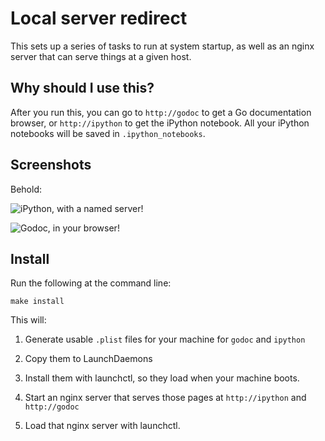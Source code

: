 # Local server redirect

This sets up a series of tasks to run at system startup, as well as an nginx
server that can serve things at a given host.

## Why should I use this?

After you run this, you can go to `http://godoc` to get a Go documentation
browser, or `http://ipython` to get the iPython notebook. All your iPython
notebooks will be saved in `.ipython_notebooks`.

## Screenshots

Behold:

<img src="https://api.monosnap.com/image/download?id=JsazKxeS0Ml0Te8WHsIhsWuG7"
    alt="iPython, with a named server!" />

<img src="https://api.monosnap.com/image/download?id=4sZ8HJxqW5SjXABqtFqLN36SY"
    alt="Godoc, in your browser!" />

## Install

Run the following at the command line:

    make install

This will:

1. Generate usable `.plist` files for your machine for `godoc` and
   `ipython`

2. Copy them to LaunchDaemons

3. Install them with launchctl, so they load when your machine boots.

4. Start an nginx server that serves those pages at `http://ipython` and
   `http://godoc`

5. Load that nginx server with launchctl.
